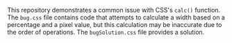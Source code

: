 This repository demonstrates a common issue with CSS's `calc()` function. The `bug.css` file contains code that attempts to calculate a width based on a percentage and a pixel value, but this calculation may be inaccurate due to the order of operations. The `bugSolution.css` file provides a solution.